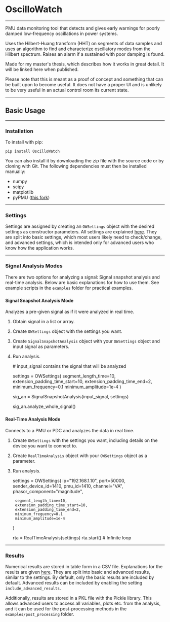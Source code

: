 # OscilloWatch

---

PMU data monitoring tool that detects and gives early warnings for poorly
damped low-frequency oscillations in power systems.

Uses the Hilbert-Huang transform (HHT) on segments of data samples and uses an
algorithm to find and characterize oscillatory modes from the Hilbert spectrum.
Raises an alarm if a sustained with poor damping is found.

Made for my master's thesis, which describes how it works in great detail. It
will be linked here when published.

Please note that this is meant as a proof of concept and something
that can be built upon to become useful. It does not have a proper UI
and is unlikely to be very useful in an actual control room its current state.

---

## Basic Usage

---

### Installation

To install with pip:

    pip install OscilloWatch

You can also install it by downloading the zip file with the source
code or by cloning with Git. The following dependencies must then be
installed manually:

* numpy
* scipy
* matplotlib
* pyPMU ([this fork](https://github.com/hallvar-h/pypmu))

---

### Settings

Settings are assigned by creating an `OWSettings` object with the
desired settings as constructor parameters. All settings are explained
[here](settings.md). They are split into basic settings, which most
users likely need to check/change, and advanced settings, which is
intended only for advanced users who know how the application works.

---

### Signal Analysis Modes

There are two options for analyzing a signal: Signal snapshot
analysis and real-time analysis. Below are basic explanations for
how to use them. See example scripts in the `examples` folder for
practical examples.

###

#### Signal Snapshot Analysis Mode
Analyzes a pre-given signal as if it were analyzed in real time.

1. Obtain signal in a list or array.
2. Create `OWSettings` object with the settings you want.
3. Create `SignalSnapshotAnalysis` object with your `OWSettings` object
and input signal as parameters.
4. Run analysis.


    &#8203;# input_signal contains the signal that will be analyzed

    settings = OWSettings(
        segment_length_time=10,
        extension_padding_time_start=10,
        extension_padding_time_end=2,
        minimum_frequency=0.1
        minimum_amplitude=1e-4
    )

    sig_an = SignalSnapshotAnalysis(input_signal, settings)

    sig_an.analyze_whole_signal()


###

#### Real-Time Analysis Mode
Connects to a PMU or PDC and analyzes the data in real time.

1. Create `OWSettings` with the settings you want, including details
on the device you want to connect to.
2. Create `RealTimeAnalysis` object with your `OWSettings` object as
a parameter.
3. Run analysis.


    settings = OWSettings(
        ip="192.168.1.10",
        port=50000,
        sender_device_id=1410,
        pmu_id=1410,
        channel="VA",
        phasor_component="magnitude",

        segment_length_time=10,
        extension_padding_time_start=10,
        extension_padding_time_end=2,
        minimum_frequency=0.1
        minimum_amplitude=1e-4
    )

    rta = RealTimeAnalysis(settings)
    rta.start()  # Infinite loop

---

### Results
Numerical results are stored in table form in a CSV file. Explanations
for the results are given [here](results.md). They are  split into
basic and advanced results, similar to the settings. By default, only
the basic results are included by default. Advanced results can be
included by enabling the setting `include_advanced_results`.

Additionally, results are stored in a PKL file with the Pickle library.
This allows advanced users to access all variables, plots etc. from the
analysis, and it can be used for the post-processing methods in the
`examples/post_processing` folder.